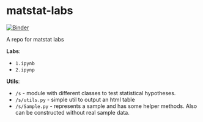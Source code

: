 # matstat-labs

[![Binder](https://mybinder.org/badge.svg)](https://mybinder.org/v2/gh/bobnobrain/matstat-labs/master)

A repo for matstat labs

**Labs**:

- `1.ipynb`
- `2.ipynp`

**Utils**:

- `/s` - module with different classes to test
  statistical hypotheses.
- `/s/utils.py` - simple util to output an html table
- `/s/Sample.py` - represents a sample and has some
  helper methods. Also can be constructed without real
  sample data.
